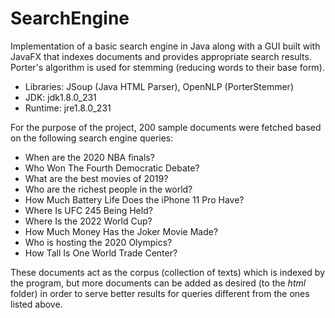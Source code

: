 # SearchEngine

Implementation of a basic search engine in Java along with a GUI built with JavaFX that indexes documents and provides appropriate search results. 
Porter's algorithm is used for stemming (reducing words to their base form).

- Libraries: JSoup (Java HTML Parser), OpenNLP (PorterStemmer)
- JDK: jdk1.8.0_231
- Runtime: jre1.8.0_231

For the purpose of the project, 200 sample documents were fetched based on the following search engine queries:
- When are the 2020 NBA finals?
- Who Won The Fourth Democratic Debate?
- What are the best movies of 2019?
- Who are the richest people in the world?
- How Much Battery Life Does the iPhone 11 Pro Have?
- Where Is UFC 245 Being Held?
- Where Is the 2022 World Cup?
- How Much Money Has the Joker Movie Made?
- Who is hosting the 2020 Olympics?
- How Tall Is One World Trade Center?

These documents act as the corpus (collection of texts) which is indexed by the program, but more documents can be added as desired (to the *html* folder) in order to serve better results for queries different from the ones listed above.

